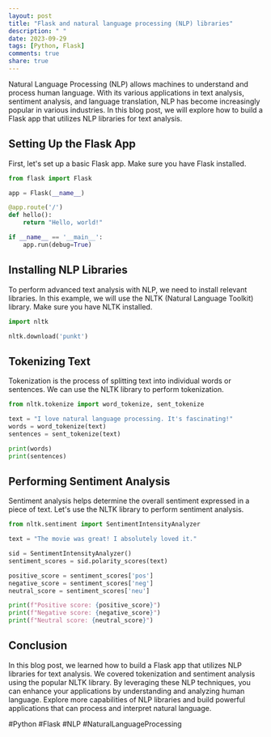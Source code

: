 ```yaml
---
layout: post
title: "Flask and natural language processing (NLP) libraries"
description: " "
date: 2023-09-29
tags: [Python, Flask]
comments: true
share: true
---
```


Natural Language Processing (NLP) allows machines to understand and process human language. With its various applications in text analysis, sentiment analysis, and language translation, NLP has become increasingly popular in various industries. In this blog post, we will explore how to build a Flask app that utilizes NLP libraries for text analysis.

## Setting Up the Flask App
First, let's set up a basic Flask app. Make sure you have Flask installed.

```python
from flask import Flask

app = Flask(__name__)

@app.route('/')
def hello():
    return "Hello, world!"

if __name__ == '__main__':
    app.run(debug=True)
```

## Installing NLP Libraries
To perform advanced text analysis with NLP, we need to install relevant libraries. In this example, we will use the NLTK (Natural Language Toolkit) library. Make sure you have NLTK installed.

```python
import nltk

nltk.download('punkt')
```

## Tokenizing Text
Tokenization is the process of splitting text into individual words or sentences. We can use the NLTK library to perform tokenization.

```python
from nltk.tokenize import word_tokenize, sent_tokenize

text = "I love natural language processing. It's fascinating!"
words = word_tokenize(text)
sentences = sent_tokenize(text)

print(words)
print(sentences)
```

## Performing Sentiment Analysis
Sentiment analysis helps determine the overall sentiment expressed in a piece of text. Let's use the NLTK library to perform sentiment analysis.

```python
from nltk.sentiment import SentimentIntensityAnalyzer

text = "The movie was great! I absolutely loved it."

sid = SentimentIntensityAnalyzer()
sentiment_scores = sid.polarity_scores(text)

positive_score = sentiment_scores['pos']
negative_score = sentiment_scores['neg']
neutral_score = sentiment_scores['neu']

print(f"Positive score: {positive_score}")
print(f"Negative score: {negative_score}")
print(f"Neutral score: {neutral_score}")
```

## Conclusion
In this blog post, we learned how to build a Flask app that utilizes NLP libraries for text analysis. We covered tokenization and sentiment analysis using the popular NLTK library. By leveraging these NLP techniques, you can enhance your applications by understanding and analyzing human language. Explore more capabilities of NLP libraries and build powerful applications that can process and interpret natural language.

#Python #Flask #NLP #NaturalLanguageProcessing
